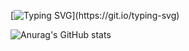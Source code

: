 [![Typing SVG](https://readme-typing-svg.demolab.com?font=Fira+Code&pause=1000&color=03FF00&width=435&lines=Hello%2C+I'm+Murilo!)](https://git.io/typing-svg)

![Anurag's GitHub stats](https://github-readme-stats.vercel.app/api?username=Mirtiloo1&show_icons=true&theme=cobalt)
